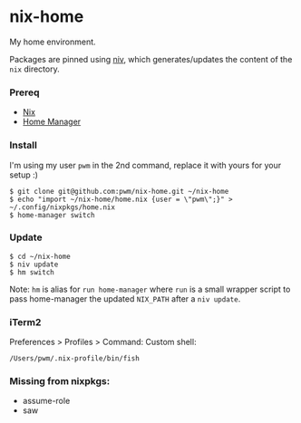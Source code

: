 # nix-home

My home environment.

Packages are pinned using [niv](https://github.com/nmattia/niv), which generates/updates the content of the `nix` directory.

### Prereq

- [Nix](https://nixos.org/guides/install-nix.html)
- [Home Manager](https://github.com/rycee/home-manager#installation)

### Install

I'm using my user `pwm` in the 2nd command, replace it with yours for your setup :)

```
$ git clone git@github.com:pwm/nix-home.git ~/nix-home
$ echo "import ~/nix-home/home.nix {user = \"pwm\";}" > ~/.config/nixpkgs/home.nix
$ home-manager switch
```

### Update

```
$ cd ~/nix-home
$ niv update
$ hm switch
```

Note:
`hm` is alias for `run home-manager` where `run` is a small wrapper script to pass
home-manager the updated `NIX_PATH` after a `niv update`.

### iTerm2

Preferences > Profiles > Command: Custom shell:

`/Users/pwm/.nix-profile/bin/fish`

### Missing from nixpkgs:

- assume-role
- saw
